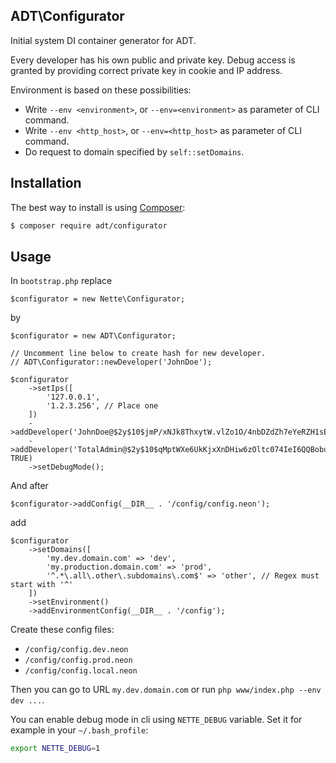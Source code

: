 ## ADT\Configurator

Initial system DI container generator for ADT.

Every developer has his own public and private key.
Debug access is granted by providing correct private key in cookie and IP address.

Environment is based on these possibilities:
- Write `--env <environment>`, or `--env=<environment>` as parameter of CLI command.
- Write `--env <http_host>`, or `--env=<http_host>` as parameter of CLI command.
- Do request to domain specified by `self::setDomains`.

## Installation

The best way to install is using [Composer](http://getcomposer.org/):

```sh
$ composer require adt/configurator
```

## Usage

In `bootstrap.php` replace

```
$configurator = new Nette\Configurator;
```

by

```
$configurator = new ADT\Configurator;

// Uncomment line below to create hash for new developer.
// ADT\Configurator::newDeveloper('JohnDoe');

$configurator
	->setIps([
		'127.0.0.1',
		'1.2.3.256', // Place one
	])
	->addDeveloper('JohnDoe@$2y$10$jmP/xNJk8ThxytW.vlZo1O/4nbDZdZh7eYeRZH1sE3pYeQGLD2982')
	->addDeveloper('TotalAdmin@$2y$10$qMptWXe6UkKjxXnDHiw6zOltc074IeI6QQBobuKJVPNwh7LO0d/cO', TRUE)
	->setDebugMode();
```

And after

```
$configurator->addConfig(__DIR__ . '/config/config.neon');
```

add

```
$configurator
	->setDomains([
		'my.dev.domain.com' => 'dev',
		'my.production.domain.com' => 'prod',
		'^.*\.all\.other\.subdomains\.com$' => 'other', // Regex must start with '^'
	])
	->setEnvironment()
	->addEnvironmentConfig(__DIR__ . '/config');
```

Create these config files:
- `/config/config.dev.neon`
- `/config/config.prod.neon`
- `/config/config.local.neon`

Then you can go to URL `my.dev.domain.com` or run `php www/index.php --env dev ...`.

You can enable debug mode in cli using `NETTE_DEBUG` variable. Set it for example in your `~/.bash_profile`:

```bash
export NETTE_DEBUG=1
```
